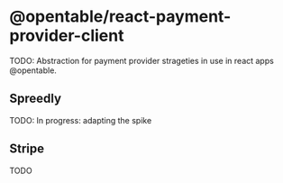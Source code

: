 # @opentable/react-payment-provider-client

TODO:
Abstraction for payment provider strageties in use in react apps @opentable.

## Spreedly
TODO:
In progress: adapting the spike 

## Stripe
TODO